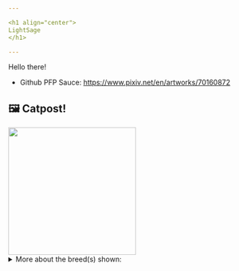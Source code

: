 ```yaml
---

<h1 align="center">
LightSage
</h1>

---
```


Hello there!


- Github PFP Sauce: https://www.pixiv.net/en/artworks/70160872


## 🖼️ Catpost!

<sub>
    <img src="https://cdn2.thecatapi.com/images/RatXeJPpY.jpg" height="256">
</sub>


<details>
<summary>More about the breed(s) shown:</summary>

Breed: Siberian

Description: The Siberians dog like temperament and affection makes the ideal lap cat and will live quite happily indoors. Very agile and powerful, the Siberian cat can easily leap and reach high places, including the tops of refrigerators and even doors. 

Links:
<ul>
  <li>CFA http://cfa.org/Breeds/BreedsSthruT/Siberian.aspx</li>
  <li>Wikipedia https://en.wikipedia.org/wiki/Siberian_(cat)</li>
</ul> 

</details>
